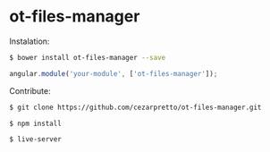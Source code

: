 # ot-files-manager

Instalation:

```bash
$ bower install ot-files-manager --save
```

```javascript
angular.module('your-module', ['ot-files-manager']);
```

Contribute:

```bash
$ git clone https://github.com/cezarpretto/ot-files-manager.git
```

```bash
$ npm install
```

```bash
$ live-server
```
